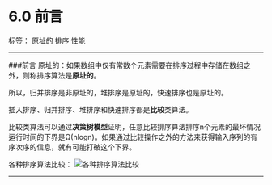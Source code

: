 ﻿# 6.0 前言

标签： 原址的 排序 性能

---
###前言
原址的：如果数组中仅有常数个元素需要在排序过程中存储在数组之外，则称排序算法是**原址的**。

所以，归并排序是非原址的，堆排序是原址的，快速排序也是原址的。

插入排序、归并排序、堆排序和快速排序都是**比较**类算法。

比较类算法可以通过**决策树模型**证明，任意比较排序算法排序n个元素的最坏情况运行时间的下界是Ω(nlogn)。如果通过比较操作之外的方法来获得输入序列的有序次序的信息，就有可能打破这个下界。

各种排序算法比较：
![各种排序算法比较][1]

---
###












  [1]: https://github.com/wj1066/pictures/blob/master/6.0-1.jpg